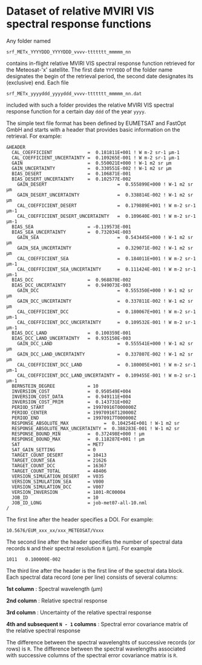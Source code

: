 # Dataset of relative MVIRI VIS spectral response functions

Any folder named

    srf_METx_YYYYDDD_YYYYDDD_vvvv-ttttttt_mmmmm_nn
    
contains in-flight relative MVIRI VIS spectral response function retrieved for the Meteosat-'x' satellite. The first date `YYYYDDD` of the folder name designates the begin of the retrieval period, the second date designates its (exclusive) end. Each file

    srf_METx_yyyyddd_yyyyddd_vvvv-ttttttt_mmmmm_nn.dat

included with such a folder provides the relative MVIRI VIS spectral response function for a certain day `ddd` of the year `yyyy`. 

The simple text file format has been defined by EUMETSAT and FastOpt GmbH and starts with a header that provides basic information on the retrieval. For example: 

    &HEADER
      CAL_COEFFICIENT             =  0.181811E+001 ! W m-2 sr-1 µm-1
      CAL_COEFFICIENT_UNCERTAINTY =  0.109265E-001 ! W m-2 sr-1 µm-1
      GAIN                        =  0.550021E+000 ! W-1 m2 sr µm
      GAIN_UNCERTAINTY            =  0.330551E-002 ! W-1 m2 sr µm
      BIAS_DESERT                 =  0.106871E-001
      BIAS_DESERT_UNCERTAINTY     =  0.102577E-002
        GAIN_DESERT                          =  0.555899E+000 ! W-1 m2 sr µm
        GAIN_DESERT_UNCERTAINTY              =  0.338814E-002 ! W-1 m2 sr µm
        CAL_COEFFICIENT_DESERT               =  0.179889E+001 ! W m-2 sr-1 µm-1
        CAL_COEFFICIENT_DESERT_UNCERTAINTY   =  0.109640E-001 ! W m-2 sr-1 µm-1
      BIAS_SEA                    = -0.119573E-001
      BIAS_SEA_UNCERTAINTY        =  0.732034E-003
        GAIN_SEA                             =  0.543445E+000 ! W-1 m2 sr µm
        GAIN_SEA_UNCERTAINTY                 =  0.329071E-002 ! W-1 m2 sr µm
        CAL_COEFFICIENT_SEA                  =  0.184011E+001 ! W m-2 sr-1 µm-1
        CAL_COEFFICIENT_SEA_UNCERTAINTY      =  0.111424E-001 ! W m-2 sr-1 µm-1
      BIAS_DCC                    =  0.968870E-002
      BIAS_DCC_UNCERTAINTY        =  0.949073E-003
        GAIN_DCC                             =  0.555350E+000 ! W-1 m2 sr µm
        GAIN_DCC_UNCERTAINTY                 =  0.337811E-002 ! W-1 m2 sr µm
        CAL_COEFFICIENT_DCC                  =  0.180067E+001 ! W m-2 sr-1 µm-1
        CAL_COEFFICIENT_DCC_UNCERTAINTY      =  0.109532E-001 ! W m-2 sr-1 µm-1
      BIAS_DCC_LAND               =  0.100359E-001
      BIAS_DCC_LAND_UNCERTAINTY   =  0.935150E-003
        GAIN_DCC_LAND                        =  0.555541E+000 ! W-1 m2 sr µm
        GAIN_DCC_LAND_UNCERTAINTY            =  0.337807E-002 ! W-1 m2 sr µm
        CAL_COEFFICIENT_DCC_LAND             =  0.180005E+001 ! W m-2 sr-1 µm-1
        CAL_COEFFICIENT_DCC_LAND_UNCERTAINTY =  0.109455E-001 ! W m-2 sr-1 µm-1
      BERNSTEIN_DEGREE            = 10
      INVERSION_COST              =  0.950549E+004
      INVERSION_COST_DATA         =  0.949111E+004
      INVERSION_COST_PRIM         =  0.143731E+002
      PERIOD_START                = 19970916T000000Z
      PERIOD_CENTER               = 19970916T120000Z
      PERIOD_END                  = 19970917T000000Z
      RESPONSE_ABSOLUTE_MAX             =  0.104254E+001 ! W-1 m2 sr
      RESPONSE_ABSOLUTE_MAX_UNCERTAINTY =  0.388283E-001 ! W-1 m2 sr
      RESPONSE_BOUND_MIN          =  0.372498E+000 ! µm
      RESPONSE_BOUND_MAX          =  0.118287E+001 ! µm
      SAT                         = MET7      
      SAT_GAIN_SETTING            = 0
      TARGET_COUNT_DESERT         = 10413
      TARGET_COUNT_SEA            = 21626
      TARGET_COUNT_DCC            = 16367
      TARGET_COUNT_TOTAL          = 48406
      VERSION_SIMULATION_DESERT   = V035
      VERSION_SIMULATION_SEA      = V000
      VERSION_SIMULATION_DCC      = V007
      VERSION_INVERSION           = 1801-RC00004
      JOB_ID                      = 10
      JOB_ID_LONG                 = job-met07-all-10.nml
    /

The first line after the header specifies a DOI. For example:

    10.5676/EUM_xxx_xx/xxx_METEOSAT/Vxxx

The second line after the header specifies the number of spectral data records `N` and their spectral resolution `R` (µm). For example

    1011   0.100000E-002

The third line after the header is the first line of the spectral data block. Each spectral data record (one per line) consists of several columns:

**1st column**
:  Spectral wavelength (µm)

**2nd column**
:  Relative spectral response

**3rd column**
:  Uncertainty of the relative spectral response

**4th and subsequent `N - 1` columns**
:  Spectral error covariance matrix of the relative spectral response

The difference between the spectral wavelenghts of successive records (or rows) is `R`. The difference between the spectral wavelengths associated with successive columns of the spectral error covariance matrix is `R`.
